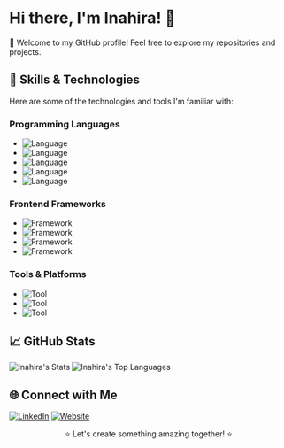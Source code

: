# Hi there, I'm Inahira! 👋

🚀 Welcome to my GitHub profile! Feel free to explore my repositories and projects.

## 🔧 Skills & Technologies

Here are some of the technologies and tools I'm familiar with:

### Programming Languages

- ![Language](https://img.shields.io/badge/C++-%2300599C?style=for-the-badge&logo=c%2B%2B&logoColor=white)
- ![Language](https://img.shields.io/badge/Python-%2314354C?style=for-the-badge&logo=python&logoColor=white)
- ![Language](https://img.shields.io/badge/JavaScript-%23323330?style=for-the-badge&logo=javascript&logoColor=%23F7DF1E)
- ![Language](https://img.shields.io/badge/HTML5-%23E34F26?style=for-the-badge&logo=html5&logoColor=white)
- ![Language](https://img.shields.io/badge/CSS3-%231572B6?style=for-the-badge&logo=css3&logoColor=white)

### Frontend Frameworks

- ![Framework](https://img.shields.io/badge/React-%2320232a?style=for-the-badge&logo=react&logoColor=%2361DAFB)
- ![Framework](https://img.shields.io/badge/Angular-%23DD0031?style=for-the-badge&logo=angular&logoColor=white)
- ![Framework](https://img.shields.io/badge/Vue.js-%234FC08D?style=for-the-badge&logo=vue.js&logoColor=white)
- ![Framework](https://img.shields.io/badge/Bootstrap-%23563D7C?style=for-the-badge&logo=bootstrap&logoColor=white)

### Tools & Platforms

- ![Tool](https://img.shields.io/badge/Git-%23F05032?style=for-the-badge&logo=git&logoColor=white)
- ![Tool](https://img.shields.io/badge/Docker-%232496ED?style=for-the-badge&logo=docker&logoColor=white)
- ![Tool](https://img.shields.io/badge/VSCode-%23007ACC?style=for-the-badge&logo=visual-studio-code&logoColor=white)

## 📈 GitHub Stats

![Inahira's Stats](https://github-readme-stats.vercel.app/api?username=Inahira&theme=vue-dark&show_icons=true&hide_border=true&count_private=true)
![Inahira's Top Languages](https://github-readme-stats.vercel.app/api/top-langs/?username=Inahira&theme=vue-dark&show_icons=true&hide_border=true&layout=compact)

## 🌐 Connect with Me

[![LinkedIn](https://img.shields.io/badge/LinkedIn-YourLinkedInProfile-blue)](https://www.linkedin.com/in/your-linkedin-profile/)
[![Website](https://img.shields.io/badge/Website-yourwebsite.com-blue)](https://yourwebsite.com)

<p align="center">⭐️ Let's create something amazing together! ⭐️</p>
